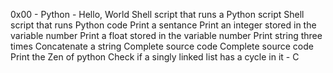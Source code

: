 0x00 - Python - Hello, World
Shell script that runs a Python script
Shell script that runs Python code
Print a sentance
Print an integer stored in the variable number
Print a float stored in the variable number
Print string three times
Concatenate a string
Complete source code
Complete source code
Print the Zen of python
Check if a singly linked list has a cycle in it - C

